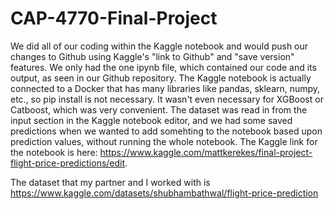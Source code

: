 # CAP-4770-Final-Project
We did all of our coding within the Kaggle notebook and would push our changes to Github using Kaggle's "link to Github" and "save version" features.
We only had the one ipynb file, which contained our code and its output, as seen in our Github repository. The Kaggle notebook is actually connected to 
a Docker that has many libraries like pandas, sklearn, numpy, etc., so pip install is not necessary. It wasn't even necessary for XGBoost or Catboost, which 
was very convenient. The dataset was read in from the input section in the Kaggle notebook editor, and we had some saved predictions when we wanted to
add somehting to the notebook based upon prediction values, without running the whole notebook. The Kaggle link for the notebook is here:
https://www.kaggle.com/mattkerekes/final-project-flight-price-predictions/edit.


The dataset that my partner and I worked with is https://www.kaggle.com/datasets/shubhambathwal/flight-price-prediction
